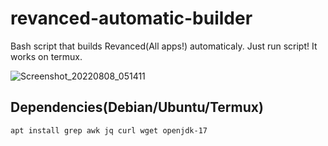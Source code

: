 # revanced-automatic-builder
Bash script that builds Revanced(All apps!) automaticaly. Just run script!
It works on termux.

![Screenshot_20220808_051411](https://user-images.githubusercontent.com/41156994/183309460-76a3b7bd-2fea-4195-8ad9-e58c77eeb9ce.png)

## Dependencies(Debian/Ubuntu/Termux)
```
apt install grep awk jq curl wget openjdk-17
```

